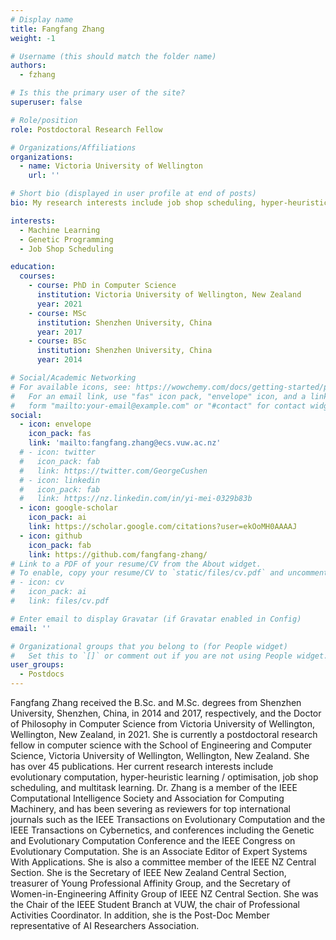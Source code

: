 ```yaml
---
# Display name
title: Fangfang Zhang
weight: -1

# Username (this should match the folder name)
authors:
  - fzhang

# Is this the primary user of the site?
superuser: false

# Role/position
role: Postdoctoral Research Fellow

# Organizations/Affiliations
organizations:
  - name: Victoria University of Wellington
    url: ''

# Short bio (displayed in user profile at end of posts)
bio: My research interests include job shop scheduling, hyper-heuristics, genetic programming, transfer/multitask optimisation and feature selection. 

interests:
  - Machine Learning
  - Genetic Programming
  - Job Shop Scheduling

education:
  courses:
    - course: PhD in Computer Science
      institution: Victoria University of Wellington, New Zealand
      year: 2021
    - course: MSc
      institution: Shenzhen University, China
      year: 2017
    - course: BSc
      institution: Shenzhen University, China
      year: 2014

# Social/Academic Networking
# For available icons, see: https://wowchemy.com/docs/getting-started/page-builder/#icons
#   For an email link, use "fas" icon pack, "envelope" icon, and a link in the
#   form "mailto:your-email@example.com" or "#contact" for contact widget.
social:
  - icon: envelope
    icon_pack: fas
    link: 'mailto:fangfang.zhang@ecs.vuw.ac.nz'
  # - icon: twitter
  #   icon_pack: fab
  #   link: https://twitter.com/GeorgeCushen
  # - icon: linkedin
  #   icon_pack: fab
  #   link: https://nz.linkedin.com/in/yi-mei-0329b83b
  - icon: google-scholar
    icon_pack: ai
    link: https://scholar.google.com/citations?user=ekOoMH0AAAAJ
  - icon: github
    icon_pack: fab
    link: https://github.com/fangfang-zhang/
# Link to a PDF of your resume/CV from the About widget.
# To enable, copy your resume/CV to `static/files/cv.pdf` and uncomment the lines below.
# - icon: cv
#   icon_pack: ai
#   link: files/cv.pdf

# Enter email to display Gravatar (if Gravatar enabled in Config)
email: ''

# Organizational groups that you belong to (for People widget)
#   Set this to `[]` or comment out if you are not using People widget.
user_groups:
  - Postdocs
---
```


Fangfang Zhang received the B.Sc. and M.Sc. degrees from Shenzhen University, Shenzhen, China, in 2014 and 2017, respectively, and the Doctor of Philosophy in Computer Science from Victoria University of Wellington, Wellington, New Zealand, in 2021. She is currently a postdoctoral research fellow in computer science with the School of Engineering and Computer Science, Victoria University of Wellington, Wellington, New Zealand. She has over 45 publications. Her current research interests include evolutionary computation, hyper-heuristic learning / optimisation, job shop scheduling, and multitask learning. Dr. Zhang is a member of the IEEE Computational Intelligence Society and Association for Computing Machinery, and has been severing as reviewers for top international journals such as the IEEE Transactions on Evolutionary Computation and the IEEE Transactions on Cybernetics, and conferences including the Genetic and Evolutionary Computation Conference and the IEEE Congress on Evolutionary Computation. She is an Associate Editor of Expert Systems With Applications. She is also a committee member of the IEEE NZ Central Section. She is the Secretary of IEEE New Zealand Central Section, treasurer of Young Professional Affinity Group, and the Secretary of Women-in-Engineering Affinity Group of IEEE NZ Central Section. She was the Chair of the IEEE Student Branch at VUW, the chair of Professional Activities Coordinator. In addition, she is the Post-Doc Member representative of AI Researchers Association.

